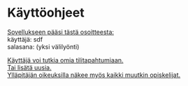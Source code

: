 ﻿# Käyttöohjeet

[Sovellukseen pääsi tästä osoitteesta:](https://teekoivi.users.cs.helsinki.fi/tsoha/)  
käyttäjä: sdf  
salasana:  (yksi välilyönti)  

[Käyttäjä voi tutkia omia tilitapahtumiaan.](https://teekoivi.users.cs.helsinki.fi/tsoha/opiskelija)  
[Tai lisätä uusia.](https://teekoivi.users.cs.helsinki.fi/tsoha/tapahtumat/new)  
[Ylläpitäjän oikeuksilla näkee myös kaikki muutkin opiskelijat.](https://teekoivi.users.cs.helsinki.fi/tsoha/opiskelijat)  

